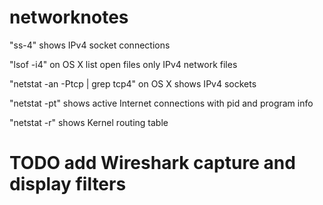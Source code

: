 # networknotes

"ss-4" shows IPv4 socket connections

"lsof -i4" on OS X list open files only IPv4 network files

"netstat -an -Ptcp | grep tcp4" on OS X shows IPv4 sockets

"netstat -pt" shows active Internet connections with pid and program info

"netstat -r" shows Kernel routing table 


# TODO add Wireshark capture and display filters

